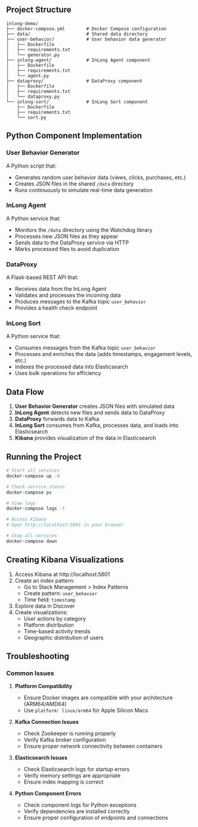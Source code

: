 ## Project Structure

```
inlong-demo/
├── docker-compose.yml        # Docker Compose configuration
├── data/                     # Shared data directory
├── user-behavior/            # User behavior data generator
│   ├── Dockerfile
│   ├── requirements.txt
│   └── generator.py
├── inlong-agent/             # InLong Agent component
│   ├── Dockerfile
│   ├── requirements.txt
│   └── agent.py
├── dataproxy/                # DataProxy component
│   ├── Dockerfile
│   ├── requirements.txt
│   └── dataproxy.py
└── inlong-sort/              # InLong Sort component
    ├── Dockerfile
    ├── requirements.txt
    └── sort.py
```

## Python Component Implementation

### User Behavior Generator

A Python script that:
- Generates random user behavior data (views, clicks, purchases, etc.)
- Creates JSON files in the shared `/data` directory
- Runs continuously to simulate real-time data generation

### InLong Agent

A Python service that:
- Monitors the `/data` directory using the Watchdog library
- Processes new JSON files as they appear
- Sends data to the DataProxy service via HTTP
- Marks processed files to avoid duplication

### DataProxy

A Flask-based REST API that:
- Receives data from the InLong Agent
- Validates and processes the incoming data
- Produces messages to the Kafka topic `user_behavior`
- Provides a health check endpoint

### InLong Sort

A Python service that:
- Consumes messages from the Kafka topic `user_behavior`
- Processes and enriches the data (adds timestamps, engagement levels, etc.)
- Indexes the processed data into Elasticsearch
- Uses bulk operations for efficiency

## Data Flow

1. **User Behavior Generator** creates JSON files with simulated data
2. **InLong Agent** detects new files and sends data to DataProxy
3. **DataProxy** forwards data to Kafka
4. **InLong Sort** consumes from Kafka, processes data, and loads into Elasticsearch
5. **Kibana** provides visualization of the data in Elasticsearch

## Running the Project

```bash
# Start all services
docker-compose up -d

# Check service status
docker-compose ps

# View logs
docker-compose logs -f

# Access Kibana
# Open http://localhost:5601 in your browser

# Stop all services
docker-compose down
```

## Creating Kibana Visualizations

1. Access Kibana at http://localhost:5601
2. Create an index pattern:
   - Go to Stack Management > Index Patterns
   - Create pattern: `user_behavior`
   - Time field: `timestamp`
3. Explore data in Discover
4. Create visualizations:
   - User actions by category
   - Platform distribution
   - Time-based activity trends
   - Geographic distribution of users

## Troubleshooting

### Common Issues

1. **Platform Compatibility**
   - Ensure Docker images are compatible with your architecture (ARM64/AMD64)
   - Use `platform: linux/arm64` for Apple Silicon Macs

2. **Kafka Connection Issues**
   - Check Zookeeper is running properly
   - Verify Kafka broker configuration
   - Ensure proper network connectivity between containers

3. **Elasticsearch Issues**
   - Check Elasticsearch logs for startup errors
   - Verify memory settings are appropriate
   - Ensure index mapping is correct

4. **Python Component Errors**
   - Check component logs for Python exceptions
   - Verify dependencies are installed correctly
   - Ensure proper configuration of endpoints and connections

